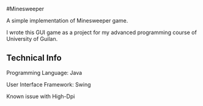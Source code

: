 #Minesweeper

A simple implementation of Minesweeper game.

I wrote this GUI game as a project for my advanced programming course of University of Guilan.

## Technical Info

Programming Language: Java

User Interface Framework: Swing

Known issue with High-Dpi



